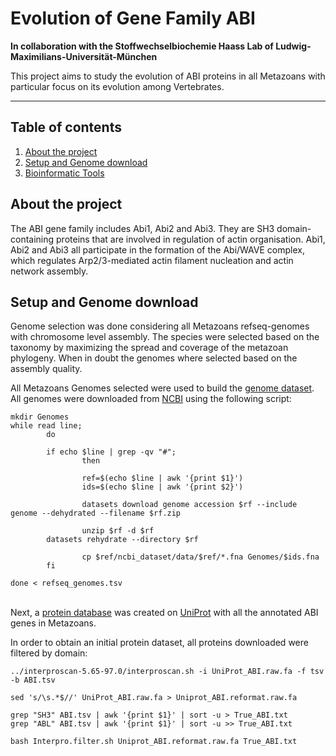 # Evolution of Gene Family ABI
**In collaboration with the Stoffwechselbiochemie Haass Lab of Ludwig-Maximilians-Universität-München**

This project aims to study the evolution of ABI proteins in all Metazoans with particular focus on its evolution among Vertebrates.

---

## Table of contents
1. [About the project](#about)
2. [Setup and Genome download](#setup)
3. [Bioinformatic Tools](#tools)

## <a name="about"></a> About the project
The ABI gene family includes Abi1, Abi2 and Abi3. They are SH3 domain-containing proteins that are involved in regulation of actin organisation. Abi1, Abi2 and Abi3 all participate in the formation of the Abi/WAVE complex, which regulates Arp2/3-mediated actin filament nucleation and actin network assembly.

## <a name="setup"></a> Setup and Genome download
Genome selection was done considering all Metazoans refseq-genomes with chromosome level assembly. The species were selected based on the taxonomy by maximizing the spread and coverage of the metazoan phylogeny. When in doubt the genomes where selected based on the assembly quality.

All Metazoans Genomes selected were used to build the [genome dataset](https://github.com/michelealbertini30/ABI/blob/main/refSeq/ABI_Assembly_accession.tsv). All genomes were downloaded from [NCBI](https://www.ncbi.nlm.nih.gov/) using the following script:

```
mkdir Genomes
while read line;
        do

        if echo $line | grep -qv "#";
                then

                ref=$(echo $line | awk '{print $1}')
                ids=$(echo $line | awk '{print $2}')

                datasets download genome accession $rf --include genome --dehydrated --filename $rf.zip

                unzip $rf -d $rf
		datasets rehydrate --directory $rf

                cp $ref/ncbi_dataset/data/$ref/*.fna Genomes/$ids.fna
        fi

done < refseq_genomes.tsv
```
\
Next, a [protein database](https://github.com/michelealbertini30/Polyneoptera-P450/blob/main/UniProt_P450_RInsecta.fasta) was created on [UniProt](https://www.uniprot.org/) with all the annotated ABI genes in Metazoans.


In order to obtain an initial protein dataset, all proteins downloaded were filtered by domain:
```
../interproscan-5.65-97.0/interproscan.sh -i UniProt_ABI.raw.fa -f tsv -b ABI.tsv

sed 's/\s.*$//' UniProt_ABI.raw.fa > Uniprot_ABI.reformat.raw.fa

grep "SH3" ABI.tsv | awk '{print $1}' | sort -u > True_ABI.txt
grep "ABL" ABI.tsv | awk '{print $1}' | sort -u >> True_ABI.txt

bash Interpro.filter.sh Uniprot_ABI.reformat.raw.fa True_ABI.txt
```
